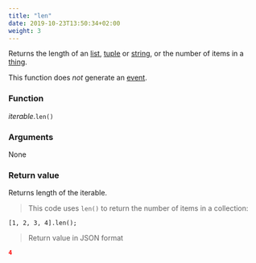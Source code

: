 ```yaml
---
title: "len"
date: 2019-10-23T13:50:34+02:00
weight: 3
---
```


Returns the length of an [list](../../list), [tuple](../../tuple) or [string](../../str), or the number of items in a [thing](../../thing).

This function does *not* generate an [event](../../../events).

### Function
*iterable*.`len()`

### Arguments
None

### Return value
Returns length of the iterable.

> This code uses `len()` to return the number of items in a collection:

```thingsdb,json_response
[1, 2, 3, 4].len();
```

> Return value in JSON format

```json
4
```
